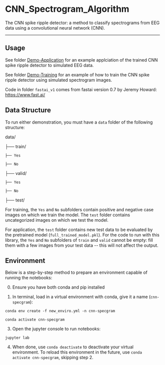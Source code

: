 # CNN_Spectrogram_Algorithm

The CNN spike ripple detector: a method to classify spectrograms from EEG data using a convolutional neural network (CNN).

----

## Usage

See folder [Demo-Application](./Demo-Application) for an example applciation of the trained CNN spike ripple detector to simulated EEG data.

See folder [Demo-Training](./Demo-Training) for an example of how to train the CNN spike ripple detector using simulated spectrogram images.

Code in folder `fastai_v1` comes from fastai version 0.7 by Jeremy Howard: https://www.fast.ai/

## Data Structure

To run either demonstration, you must have a `data` folder of the following structure:

data/

├── train/

    ├── Yes
	
    ├── No
	
├── valid/

    ├── Yes
	
    ├── No
	
├── test/

For training, the `Yes` and `No` subfolders contain positive and negative case images on which we train the model. The `test` folder contains uncategorized images on which we test the model.

For application, the `test` folder contains new test data to be evaluated by the pretrained model (`full_trained_model.pkl`). For the code to run with this library, the `Yes` and `No` subfolders of `train` and `valid` cannot be empty: fill them with a few images from your test data -- this will not affect the output.

## Environment

Below is a step-by-step method to prepare an environment capable of running the notebooks:

0. Ensure you have both conda and pip installed

1. In terminal, load in a virtual environment with conda, give it a name (`cnn-specgram`):

`conda env create -f new_enviro.yml -n cnn-specgram`

`conda activate cnn-specgram`

3. Open the jupyter console to run notebooks:

`jupyter lab` 

4. When done, use `conda deactivate` to deactivate your virtual environment. To reload this environment in the future, use `conda activate cnn-specgram`, skipping step 2.
